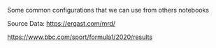 Some common configurations that we can use from others notebooks


Source Data: https://ergast.com/mrd/

https://www.bbc.com/sport/formula1/2020/results